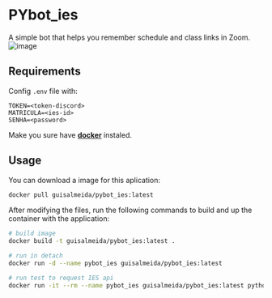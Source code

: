 # PYbot_ies
A simple bot that helps you remember schedule and class links in Zoom.
![image](https://user-images.githubusercontent.com/45276342/141849794-e38ae96e-c60e-4301-a8c6-4b5a32a885fe.png)

## Requirements
Config `.env` file with:
```
TOKEN=<token-discord>
MATRICULA=<ies-id>
SENHA=<password>
```

Make you sure have [**docker**](https://www.docker.com/) instaled.

## Usage
You can download a image for this aplication:
```sh
docker pull guisalmeida/pybot_ies:latest
```

After modifying the files, run the following commands to build and up the container with the application:
```sh
# build image
docker build -t guisalmeida/pybot_ies:latest .

# run in detach
docker run -d --name pybot_ies guisalmeida/pybot_ies:latest

# run test to request IES api
docker run -it --rm --name pybot_ies guisalmeida/pybot_ies:latest python utils.py
```

